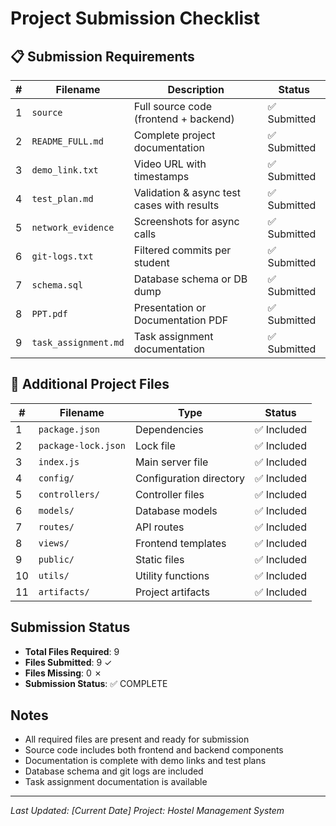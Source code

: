 # Project Submission Checklist

## 📋 Submission Requirements

| #   | Filename             | Description                                | Status       |
| --- | -------------------- | ------------------------------------------ | ------------ |
| 1   | `source`            | Full source code (frontend + backend)      | ✅ Submitted |
| 2   | `README_FULL.md`     | Complete project documentation             | ✅ Submitted |
| 3   | `demo_link.txt`      | Video URL with timestamps                  | ✅ Submitted |
| 4   | `test_plan.md`       | Validation & async test cases with results | ✅ Submitted |
| 5   | `network_evidence`  | Screenshots for async calls                | ✅ Submitted |
| 6   | `git-logs.txt`       | Filtered commits per student               | ✅ Submitted |
| 7   | `schema.sql`         | Database schema or DB dump                 | ✅ Submitted |
| 8   | `PPT.pdf`            | Presentation or Documentation PDF          | ✅ Submitted |
| 9   | `task_assignment.md` | Task assignment documentation              | ✅ Submitted |

## 📁 Additional Project Files

| #   | Filename            | Type                    | Status      |
| --- | ------------------- | ----------------------- | ----------- |
| 1   | `package.json`      | Dependencies            | ✅ Included |
| 2   | `package-lock.json` | Lock file               | ✅ Included |
| 3   | `index.js`          | Main server file        | ✅ Included |
| 4   | `config/`           | Configuration directory | ✅ Included |
| 5   | `controllers/`      | Controller files        | ✅ Included |
| 6   | `models/`           | Database models         | ✅ Included |
| 7   | `routes/`           | API routes              | ✅ Included |
| 8   | `views/`            | Frontend templates      | ✅ Included |
| 9   | `public/`           | Static files            | ✅ Included |
| 10  | `utils/`            | Utility functions       | ✅ Included |
| 11  | `artifacts/`        | Project artifacts       | ✅ Included |

## Submission Status

- **Total Files Required**: 9
- **Files Submitted**: 9 ✓
- **Files Missing**: 0 ✗
- **Submission Status**: ✅ COMPLETE

## Notes

- All required files are present and ready for submission
- Source code includes both frontend and backend components
- Documentation is complete with demo links and test plans
- Database schema and git logs are included
- Task assignment documentation is available

---

_Last Updated: [Current Date]_
_Project: Hostel Management System_
